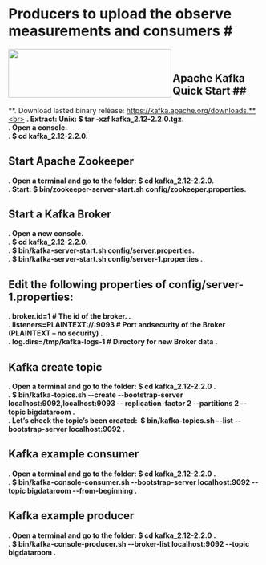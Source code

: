 # Producers to upload the observe measurements and consumers #<br>
<a href="https://kafka.apache.org/"><img src="https://kafka.apache.org/images/logo.png" align="left" width="325" height="97"></a><br>

## Apache Kafka Quick Start ##<br>

**.	Download lasted binary reléase: https://kafka.apache.org/downloads.**<br>
**.	Extract: Unix: $ tar -xzf kafka_2.12-2.2.0.tgz.**<br>
**.	Open a console.**<br>
**.	$ cd kafka_2.12-2.2.0.**<br>


## Start Apache Zookeeper

**.	Open a terminal and go to the folder: $ cd kafka_2.12-2.2.0.**<br>
**.	Start: $ bin/zookeeper-server-start.sh config/zookeeper.properties.**<br>



## Start a Kafka Broker

**.	Open a new console.**<br>
**.	$ cd kafka_2.12-2.2.0.**<br>
**.	$ bin/kafka-server-start.sh config/server.properties.**<br>
**.	$ bin/kafka-server-start.sh config/server-1.properties .**<br>

## Edit the following properties of config/server-1.properties:

**.	broker.id=1 # The id of the broker. .**<br>
**.	listeners=PLAINTEXT://:9093 # Port andsecurity of the Broker (PLAINTEXT – no security) .**<br>
**. log.dirs=/tmp/kafka-logs-1 # Directory for new Broker data .**<br>


## Kafka create topic

**.	Open a terminal and go to the folder: $ cd kafka_2.12-2.2.0 .**<br>
**.	$ bin/kafka-topics.sh --create --bootstrap-server localhost:9092,localhost:9093 -- replication-factor 2 --partitions 2 --topic 
bigdataroom .**<br>
**.	Let’s check the topic’s been created:  $ bin/kafka-topics.sh --list --bootstrap-server localhost:9092 .**<br>


## Kafka example consumer 

**.	Open a terminal and go to the folder: $ cd kafka_2.12-2.2.0 .**<br>
**.	$ bin/kafka-console-consumer.sh --bootstrap-server localhost:9092 --topic bigdataroom --from-beginning .**<br>


## Kafka example producer 

**.	Open a terminal and go to the folder: $ cd kafka_2.12-2.2.0 .**<br>
**.	$ bin/kafka-console-producer.sh --broker-list localhost:9092 --topic bigdataroom .**<br>
